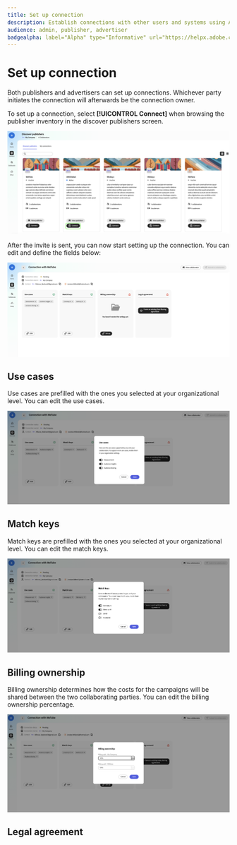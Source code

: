 ```yaml
---
title: Set up connection
description: Establish connections with other users and systems using Adobe Real-Time CDP Collaboration
audience: admin, publisher, advertiser
badgealpha: label="Alpha" type="Informative" url="https://helpx.adobe.com/legal/product-descriptions/real-time-customer-data-platform-b2b-edition-prime-and-ultimate-packages.html newtab=true"
---
```


# Set up connection

Both publishers and advertisers can set up connections. Whichever party initiates the connection will afterwards be the connection owner. 

To set up a connection, select **[!UICONTROL Connect]** when browsing the publisher inventory in the discover publishers screen.

![Connect selector](/help/assets/connect/establish-connection/connect-selection.png)

After the invite is sent, you can now start setting up the connection. You can edit and define the fields below: 

![Set up connection view](/help/assets/connect/establish-connection/connection-view.png)

## Use cases

Use cases are prefilled with the ones you selected at your organizational level. You can edit the use cases.

![Use cases](/help/assets/connect/establish-connection/edit-use-cases.png)

## Match keys

Match keys are prefilled with the ones you selected at your organizational level. You can edit the match keys.

![Match keys](/help/assets/connect/establish-connection/edit-match-keys.png)

## Billing ownership

Billing ownership determines how the costs for the campaigns will be shared between the two collaborating parties. You can edit the billing ownership percentage.

![Billing ownership](/help/assets/connect/establish-connection/edit-billing-ownership.png)

## Legal agreement
